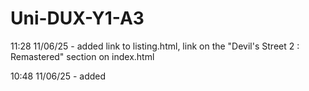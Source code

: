 # Uni-DUX-Y1-A3

11:28 11/06/25 - added link to listing.html, link on the "Devil's Street 2 : Remastered" section on index.html

10:48 11/06/25 - added <title> tag to index.html

10:25 11/06/25 - modified style.css to pass https://jigsaw.w3.org/css-validator/

10:01 11/06/25 - fixed menu bar to go to correct locations

09:43 11/06/25 - removed Omkane Listing Page.hmtl, Omikane Checkout Page.html, Omikane Main Page.html. placeholder large.png removed & replaced with PHLarge.png, placeholder small removed & replaced with PHSmall.png, placeholder squareish.png removed & replaced with PHSquarish.png, Omikane CSS removed & replaced with style.css

09:41 11/06/25 - uploaded listing.html to replace Omikane Listing Page.html, uploaded checkout.html to replace Omikane Checkout page

17:09 10/6/25 - uploaded Omikane Listing Page.html, uploaded Omikane Checkout Page.html, uploaded Omikane CSS.css

11:54 10/6/25 - uploaded index.html as a renamed Omikane Main Page.html

03:20 10/6/25 - uploaded a largely complete homepage, image links off-site for now, internal links not working.

10:17 5/6/25 - uploaded images

![Omikane 3](https://github.com/user-attachments/assets/c5bd76aa-e790-4605-abf7-adda02725176)
![Omikane 2](https://github.com/user-attachments/assets/01945195-3713-465d-91e9-33ab2481663f)
![Omikane 1](https://github.com/user-attachments/assets/4c9ee594-e710-45dc-923d-4a94af79e29a)

Credit should be given to W3Schools for the vast majority of the code used, although it has been repurposed.
